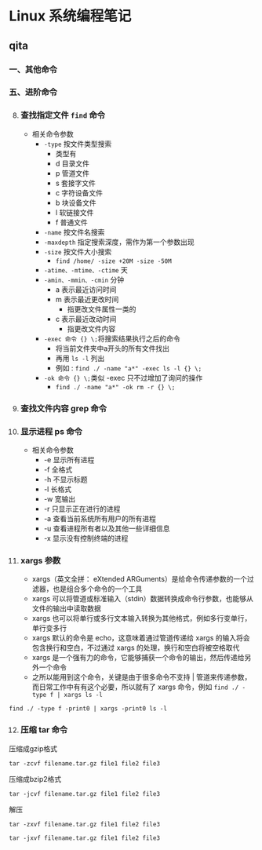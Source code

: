# **Linux 系统编程笔记**
## **qita**
### **一、其他命令**

### **五、进阶命令**
8. ### 查找指定文件 `find` 命令
    * 相关命令参数
        * `-type` 按文件类型搜索
            * 类型有
            * d 目录文件
            * p 管道文件
            * s 套接字文件
            * c 字符设备文件
            * b 块设备文件
            * l 软链接文件
            * f 普通文件
        * `-name` 按文件名搜索
        * `-maxdepth` 指定搜索深度，需作为第一个参数出现
        * `-size` 按文件大小搜索
            * `find /home/ -size +20M -size -50M`
        * `-atime、-mtime、-ctime` 天
        * `-amin、-mmin、-cmin` 分钟
            * a 表示最近访问时间
            * m 表示最近更改时间
                * 指更改文件属性一类的
            * c 表示最近改动时间
                * 指更改文件内容
        * `-exec 命令 {} \;`将搜索结果执行之后的命令
            * 将当前文件夹中a开头的所有文件找出
            * 再用 `ls -l` 列出
            * 例如 : `find ./ -name "a*" -exec ls -l {} \;`
        * `-ok 命令 {} \;`类似 -exec 只不过增加了询问的操作
            * `find ./ -name "a*" -ok rm -r {} \;`

9. ### 查找文件内容 grep 命令

10. ### 显示进程 ps 命令
    * 相关命令参数
        * -e 显示所有进程
        * -f 全格式
        * -h 不显示标题
        * -l 长格式
        * -w 宽输出
        * -r 只显示正在进行的进程
        * -a 查看当前系统所有用户的所有进程
        * -u 查看进程所有者以及其他一些详细信息
        * -x 显示没有控制终端的进程

11. ### xargs 参数
    * xargs（英文全拼： eXtended ARGuments）是给命令传递参数的一个过滤器，也是组合多个命令的一个工具
    * xargs 可以将管道或标准输入（stdin）数据转换成命令行参数，也能够从文件的输出中读取数据
    * xargs 也可以将单行或多行文本输入转换为其他格式，例如多行变单行，单行变多行
    * xargs 默认的命令是 echo，这意味着通过管道传递给 xargs 的输入将会包含换行和空白，不过通过 xargs 的处理，换行和空白将被空格取代
    * xargs 是一个强有力的命令，它能够捕获一个命令的输出，然后传递给另外一个命令
    * 之所以能用到这个命令，关键是由于很多命令不支持 | 管道来传递参数，而日常工作中有有这个必要，所以就有了 xargs 命令，例如
    `find ./ -type f | xargs ls -l`

`find ./ -type f -print0 | xargs -print0 ls -l`

12. ### 压缩 tar 命令

压缩成gzip格式

`tar -zcvf filename.tar.gz file1 file2 file3`

压缩成bzip2格式

`tar -jcvf filename.tar.gz file1 file2 file3`

解压

`tar -zxvf filename.tar.gz file1 file2 file3`

`tar -jxvf filename.tar.gz file1 file2 file3`